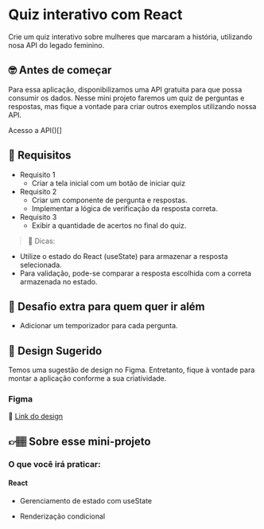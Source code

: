 # Quiz interativo com React

Crie um quiz interativo sobre mulheres que marcaram a história, utilizando nosa API do legado feminino.

## 🤓 Antes de começar

Para essa aplicação, disponibilizamos uma API gratuita para que possa consumir os dados. Nesse mini projeto faremos um quiz de perguntas e respostas, mas fique a vontade para criar outros exemplos utilizando nossa API.

Acesso a API()[]
## 🔨 Requisitos
- Requisito 1
	- Criar a tela inicial com um botão de iniciar quiz
- Requisito 2
	- Criar um componente de pergunta e respostas.
	- Implementar a lógica de verificação da resposta correta.
- Requisito 3
	- Exibir a quantidade de acertos no final do quiz. 


> 👀 Dicas:
- Utilize o estado do React (useState) para armazenar a resposta selecionada.
- Para validação, pode-se comparar a resposta escolhida com a correta armazenada no estado.


## 🔨 Desafio extra para quem quer ir além

- Adicionar um temporizador para cada pergunta.
  
## 🎨 Design Sugerido

Temos uma sugestão de design no Figma. Entretanto, fique à vontade para montar a aplicação conforme a sua criatividade.

### Figma

🔗 [Link do design]()

## 👉🏽 Sobre esse mini-projeto

### O que você irá praticar:

#### React

- Gerenciamento de estado com useState

- Renderização condicional

